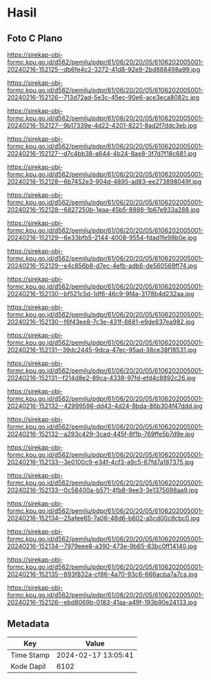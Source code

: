 # Hasil

## Foto C Plano

https://sirekap-obj-formc.kpu.go.id/d562/pemilu/pdpr/61/06/20/20/05/6106202005001-20240216-152125--db6fe4c2-3272-41d8-92e9-2bd888498a99.jpg

https://sirekap-obj-formc.kpu.go.id/d562/pemilu/pdpr/61/06/20/20/05/6106202005001-20240216-152126--713d72ad-5e3c-45ec-90e6-ace3eca8082c.jpg

https://sirekap-obj-formc.kpu.go.id/d562/pemilu/pdpr/61/06/20/20/05/6106202005001-20240216-152127--9b17339e-4d22-4201-8221-8ad2f7ddc3eb.jpg

https://sirekap-obj-formc.kpu.go.id/d562/pemilu/pdpr/61/06/20/20/05/6106202005001-20240216-152127--d7c4bb38-a644-4b24-8ae8-3f7d7f18c681.jpg

https://sirekap-obj-formc.kpu.go.id/d562/pemilu/pdpr/61/06/20/20/05/6106202005001-20240216-152128--6b7452e3-904d-4895-ad83-ee273898049f.jpg

https://sirekap-obj-formc.kpu.go.id/d562/pemilu/pdpr/61/06/20/20/05/6106202005001-20240216-152128--6827250b-1eaa-45b5-8898-1b67e933a288.jpg

https://sirekap-obj-formc.kpu.go.id/d562/pemilu/pdpr/61/06/20/20/05/6106202005001-20240216-152129--6e33bfb5-2144-4008-9554-fdad1fe98b0e.jpg

https://sirekap-obj-formc.kpu.go.id/d562/pemilu/pdpr/61/06/20/20/05/6106202005001-20240216-152129--e4c856b8-d7ec-4efb-adb6-de560569ff74.jpg

https://sirekap-obj-formc.kpu.go.id/d562/pemilu/pdpr/61/06/20/20/05/6106202005001-20240216-152130--bf521c5d-1df6-46c9-9f4a-3178b4d232aa.jpg

https://sirekap-obj-formc.kpu.go.id/d562/pemilu/pdpr/61/06/20/20/05/6106202005001-20240216-152130--f6f43ee8-7c3e-431f-8681-e9de637ea982.jpg

https://sirekap-obj-formc.kpu.go.id/d562/pemilu/pdpr/61/06/20/20/05/6106202005001-20240216-152131--39dc2445-9dca-47ec-95ad-38ce38f18531.jpg

https://sirekap-obj-formc.kpu.go.id/d562/pemilu/pdpr/61/06/20/20/05/6106202005001-20240216-152131--f214d8e2-89ca-4338-97fd-efd4c8892c26.jpg

https://sirekap-obj-formc.kpu.go.id/d562/pemilu/pdpr/61/06/20/20/05/6106202005001-20240216-152132--42999598-dd43-4d24-8bda-86b304f47ddd.jpg

https://sirekap-obj-formc.kpu.go.id/d562/pemilu/pdpr/61/06/20/20/05/6106202005001-20240216-152132--a293c429-3cad-445f-8f1b-769ffe5b7d9e.jpg

https://sirekap-obj-formc.kpu.go.id/d562/pemilu/pdpr/61/06/20/20/05/6106202005001-20240216-152133--3e0100c9-e34f-4cf3-a9c5-67fd7a187375.jpg

https://sirekap-obj-formc.kpu.go.id/d562/pemilu/pdpr/61/06/20/20/05/6106202005001-20240216-152133--0c58400a-b571-4fb8-9ee3-3e1375698aa9.jpg

https://sirekap-obj-formc.kpu.go.id/d562/pemilu/pdpr/61/06/20/20/05/6106202005001-20240216-152134--25afee65-7a06-48d6-b602-a5cd00c8cbc0.jpg

https://sirekap-obj-formc.kpu.go.id/d562/pemilu/pdpr/61/06/20/20/05/6106202005001-20240216-152134--7979eee8-a390-473e-9b65-83bc0ff14140.jpg

https://sirekap-obj-formc.kpu.go.id/d562/pemilu/pdpr/61/06/20/20/05/6106202005001-20240216-152135--893f832a-cf86-4a70-93c6-666acba7a7ca.jpg

https://sirekap-obj-formc.kpu.go.id/d562/pemilu/pdpr/61/06/20/20/05/6106202005001-20240216-152126--ebd8069b-0183-41aa-a49f-193b90e24133.jpg


## Metadata

| Key        | Value               |
| ---------- | ------------------- |
| Time Stamp | 2024-02-17 13:05:41 |
| Kode Dapil | 6102                |



